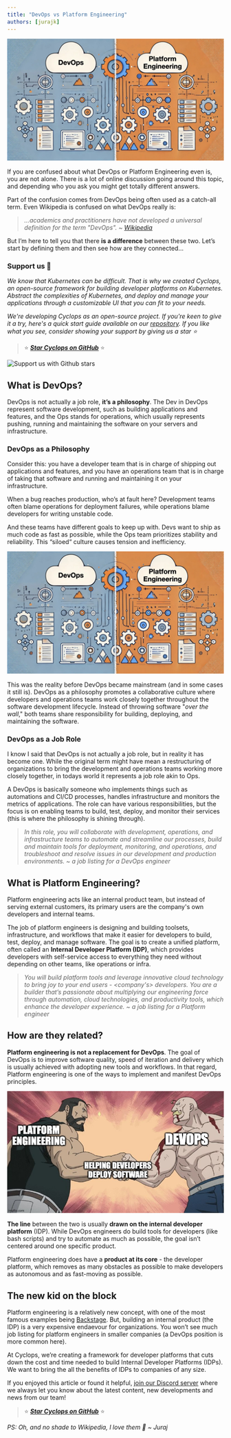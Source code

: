 ```yaml
---
title: "DevOps vs Platform Engineering"
authors: [jurajk]
---
```


![DevOps vs Platform Engineering](../../static/img/2024-12-19-devops-vs-platform/cover.jpeg)

If you are confused about what DevOps or Platform Engineering even is, you are not alone. There is a lot of online discussion going around this topic, and depending who you ask you might get totally different answers.

Part of the confusion comes from DevOps being often used as a catch-all term. Even Wikipedia is confused on what DevOps really is:

> *…academics and practitioners have not developed a universal definition for the term "DevOps".* ~ [*Wikipedia*](https://en.wikipedia.org/wiki/DevOps)

But I’m here to tell you that there **is a difference** between these two. Let’s start by defining them and then see how are they connected…

### Support us 🙏

*We know that Kubernetes can be difficult. That is why we created Cyclops, an open-source framework for building developer platforms on Kubernetes. Abstract the complexities of Kubernetes, and deploy and manage your applications through a customizable UI that you can fit to your needs.*

*We're developing Cyclops as an open-source project. If you're keen to give it a try, here's a quick start guide available on our [repository](https://github.com/cyclops-ui/cyclops). If you like what you see, consider showing your support by giving us a star ⭐*

> ⭐ [***Star Cyclops on GitHub***](https://github.com/cyclops-ui/cyclops) ⭐

![Support us with Github stars](../../static/img/github-stars.gif)

## What is DevOps?

DevOps is not actually a job role, **it’s a philosophy**. The Dev in DevOps represent software development, such as building applications and features, and the Ops stands for operations, which usually represents pushing, running and maintaining the software on your servers and infrastructure.

### DevOps as a Philosophy

Consider this: you have a developer team that is in charge of shipping out applications and features, and you have an operations team that is in charge of taking that software and running and maintaining it on your infrastructure.

When a bug reaches production, who’s at fault here? Development teams often blame operations for deployment failures, while operations blame developers for writing unstable code.

And these teams have different goals to keep up with. Devs want to ship as much code as fast as possible, while the Ops team prioritizes stability and reliability. This “siloed“ culture causes tension and inefficiency.

![Dev-Ops-wall](../../static/img/2024-12-19-devops-vs-platform/cover.jpeg)

This was the reality before DevOps became mainstream (and in some cases it still is). DevOps as a philosophy promotes a collaborative culture where developers and operations teams work closely together throughout the software development lifecycle. Instead of throwing software "*over the wall*," both teams share responsibility for building, deploying, and maintaining the software.

### DevOps as a Job Role

I know I said that DevOps is not actually a job role, but in reality it has become one. While the original term might have mean a restructuring of organizations to bring the development and operations teams working more closely together, in todays world it represents a job role akin to Ops.

A DevOps is basically someone who implements things such as automations and CI/CD processes, handles infrastructure and monitors the metrics of applications. The role can have various responsibilities, but the focus is on enabling teams to build, test, deploy, and monitor their services (this is where the philosophy is shining through).

> *In this role, you will collaborate with development, operations, and infrastructure teams to automate and streamline our processes, build and maintain tools for deployment, monitoring, and operations, and troubleshoot and resolve issues in our development and production environments. 
~ a job listing for a DevOps engineer*

## What is Platform Engineering?

Platform engineering acts like an internal product team, but instead of serving external customers, its primary users are the company's own developers and internal teams.

The job of platform engineers is designing and building toolsets, infrastructure, and workflows that make it easier for developers to build, test, deploy, and manage software. The goal is to create a unified platform, often called an **Internal Developer Platform (IDP)**, which provides developers with self-service access to everything they need without depending on other teams, like operations or infra.

> *You will build platform tools and leverage innovative cloud technology to bring joy to your end users - <company's> developers. You are a builder that’s passionate about multiplying our engineering force through automation, cloud technologies, and productivity tools, which enhance the developer experience.
~ a job listing for a Platform engineer*

## How are they related?

**Platform engineering is not a replacement for DevOps**. The goal of DevOps is to improve software quality, speed of iteration and delivery which is usually achieved with adopting new tools and workflows. In that regard, Platform engineering is one of the ways to implement and manifest DevOps principles.

![DevOps and Platform Engineering Handshake](../../static/img/2024-12-19-devops-vs-platform/devops-and-platform.jpg)

**The line** between the two is usually **drawn on the internal developer platform** (IDP). While DevOps engineers do build tools for developers (like bash scripts) and try to automate as much as possible, the goal isn’t centered around one specific product.

Platform engineering does have a **product at its core** - the developer platform, which removes as many obstacles as possible to make developers as autonomous and as fast-moving as possible.

## The new kid on the block

Platform engineering is a relatively new concept, with one of the most famous examples being [Backstage](https://backstage.io/). But, building an internal product (the IDP) is a very expensive endaevour for organizations. You won’t see much job listing for platform engineers in smaller companies (a DevOps position is more common here).

At Cyclops, we’re creating a framework for developer platforms that cuts down the cost and time needed to build Internal Developer Platforms (IDPs). We want to bring the all the benefits of IDPs to companies of any size.

If you enjoyed this article or found it helpful, [join our Discord server](https://discord.com/invite/8ErnK3qDb3) where we always let you know about the latest content, new developments and news from our team!

> ⭐ [***Star Cyclops on GitHub***](https://github.com/cyclops-ui/cyclops) ⭐

*PS: Oh, and no shade to Wikipedia, I love them 🧡 ~ Juraj*

